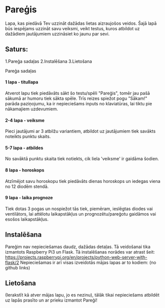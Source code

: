 # Pareģis
Lapa, kas piedāvā Tev uzzināt dažādas lietas aizraujošos veidos. Šajā lapā būs iespējams uzzināt savu veiksmi, veikt testus, kuros atbildot uz dažādiem jautājumiem uzzināsiet ko jaunu par sevi.
## Saturs:
1.Pareģa sadaļas
2.Instalēšana 
3.Lietošana 
 
Pareģa sadaļas
#### 1 lapa - titullapa
Atverot lapu tiek piedāvāts sākt šo testu/spēli "Pareģis", tomēr jau pašā sākumā ar humoru tiek sākta spēle. Trīs reizes spiežot pogu "Sākam!" parāda paziņojumu, ka ir nepieciešams inputs no klaviatūras, lai tiktu pie nākamajiem uzdevumiem.

#### 2-4 lapa - veiksme
Pieci jautājumi ar 3 atbilžu variantiem, atbildot uz jautājumiem tiek savākts noteikts punktu skaits. 

#### 5-7 lapa - atbildes
No savāktā punktu skaita tiek notiekts, cik liela 'veiksme' ir gaidāma šodien. 

#### 8 lapa - horoskops
Atzīmējot savu horoskopu tiek piedāvāts dienas horoskops un iedegas viena no 12 diodēm stendā.

#### 9 lapa - laika prognoze
Tiek dotas 3 pogas un nospiežot tās tiek, piemēram, ieslēgtas diodes vai ventilātors, lai attēlotu laikapstākļus un prognozētu/pareģotu gaidāmos vai esošos laikapstākļus. 

## Instalēšana
Pareģim nav nepieciešamas daudz, dažādas detaļas. Tā veidošanai tika izmantots Raspberry Pi3 un Flask.
Tā instalēšanas norādes var atrast šeit: https://projects.raspberrypi.org/en/projects/python-web-server-with-flask/2
Nepieciešamas ir arī visas izveidotās mājas lapas ar to kodiem: (no github links)

## Lietošana
(Ierakstīt kā atver mājas lapu, jo es nezinu), tālāk tikai nepieciešams atbildēt uz lapās prasīto un ar prieku izmantot Pareģi!
